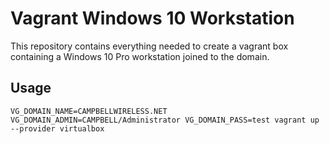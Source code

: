 # Vagrant Windows 10 Workstation
This repository contains everything needed to create a vagrant box containing a Windows 10 Pro workstation joined to the domain.

## Usage

```
VG_DOMAIN_NAME=CAMPBELLWIRELESS.NET VG_DOMAIN_ADMIN=CAMPBELL/Administrator VG_DOMAIN_PASS=test vagrant up --provider virtualbox
```
